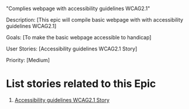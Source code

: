 "Complies webpage with accessibility guidelines WCAG2.1"

Description: [This epic will compile basic webpage with with accessibility guidelines WCAG2.1]

Goals: [To make the basic webpage accessible to handicap]

User Stories: [Accessibility guidelines WCAG2.1 Story]

Priority: [Medium]

# List stories related to this Epic
1. [Accessibility guidelines WCAG2.1 Story](documentation/theme1/initiatives/epics/stories/story_accessibility_guidelines.md)
